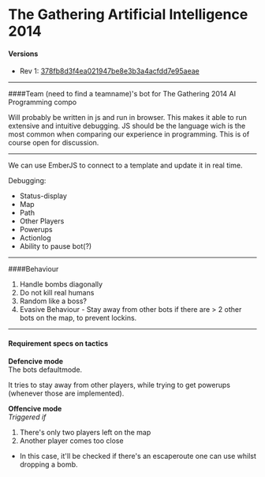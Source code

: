 The Gathering Artificial Intelligence 2014
======

#### Versions

- Rev 1: [378fb8d3f4ea021947be8e3b3a4acfdd7e95aeae](https://github.com/joms/TGAI2014/commit/378fb8d3f4ea021947be8e3b3a4acfdd7e95aeae)

---

####Team (need to find a teamname)'s bot for The Gathering 2014 AI Programming compo   

Will probably be written in js and run in browser. This makes it able to run extensive and intuitive debugging. JS should be the language wich is the most common when comparing our experience in programming. This is of course open for discussion.

---

We can use EmberJS to connect to a template and update it in real time.   

Debugging:
- Status-display
- Map
 - Path
 - Other Players
 - Powerups
- Actionlog
- Ability to pause bot(?)

---

####Behaviour

1. Handle bombs diagonally
2. Do not kill real humans
3. Random like a boss?
4. Evasive Behaviour - Stay away from other bots if there are > 2 other bots on the map, to prevent lockins.

---

#### Requirement specs on tactics

**Defencive mode**   
The bots defaultmode.

It tries to stay away from other players, while trying to get powerups (whenever those are implemented). 



**Offencive mode**   
*Triggered if*   

1. There's only two players left on the map
2. Another player comes too close
 - In this case, it'll be checked if there's an escaperoute one can use whilst dropping a bomb.
